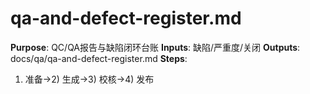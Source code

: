 # qa-and-defect-register.md

**Purpose**: QC/QA报告与缺陷闭环台账
**Inputs**: 缺陷/严重度/关闭
**Outputs**: docs/qa/qa-and-defect-register.md
**Steps**:

1. 准备→2) 生成→3) 校核→4) 发布
